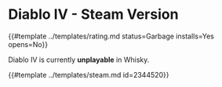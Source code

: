 # Diablo IV - Steam Version
<!-- script:Aliases [
    "Diablo 4 Steam",
    "Diablo IV Steam",
    "Diablo IV",
    "Diablo 4"
] -->

{{#template ../templates/rating.md status=Garbage installs=Yes opens=No}}

<!--## Setup

- Go to Config
    - Change Windows Version to 19042 (Make sure to press enter to submit the change)
    - Change Enhanced Sync mode to `ESync`
- Install in Steam as normal
- Install Diablo IV as normal
- Delete `dstorage.dll` at `Program Files(x86)/steam/steamapps/common/Diablo IV`
- Start Diablo IV as normal
-->

Diablo IV is currently **unplayable** in Whisky.

{{#template ../templates/steam.md id=2344520}}